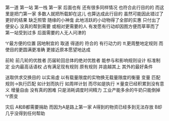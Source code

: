 第一道 第一站 第一栈 第一家
后面也有 还有很多同样情况 也符合此行目的的
而这里是把门第一家
多数人就把所载卸在这儿 也算达成此行目的
虽然可能因此错过了更好的结果
缺乏照管 随缘的小神龛 此地活跃的小动物得了全部的实惠
只付出了便安心 没真的帮到需要 或相对更需要的人
有发愿有行动却因图方便而草草而了
第一站受到过多 后面需要的人无人问津的

♈︎最方便的位置 因地制宜的 取道 得道的 符合的 有行动力的
♏︎更周整地定规则 而使目的更圆满更准确 更接近原本愿望地达成

前轮 前几轮的优胜者 历届轮回总体的绝对优胜者
能参与和影响规则设计 标准制定 业内最高话语权
占有满足现有规则 原有规则 并逾越其上 其外的最好条件

送取供求交换目的 以实易虛
以有载量限度的实物换无载量限度的衡量 变量
匹配规则→执行匹配
如计划而执行 如周祥计划 而尽如是执行
♓︎量变已经积累到没有意义 增量自由 没有真的困难 只是消耗调度时间精力
工业产能多余的牛奶只能倒掉
♈︎质变

灾后 A和B都需要捐助
而因为A是路上第一家 A得到的物资已经多到无法存放
B却几乎没得到任何帮助
